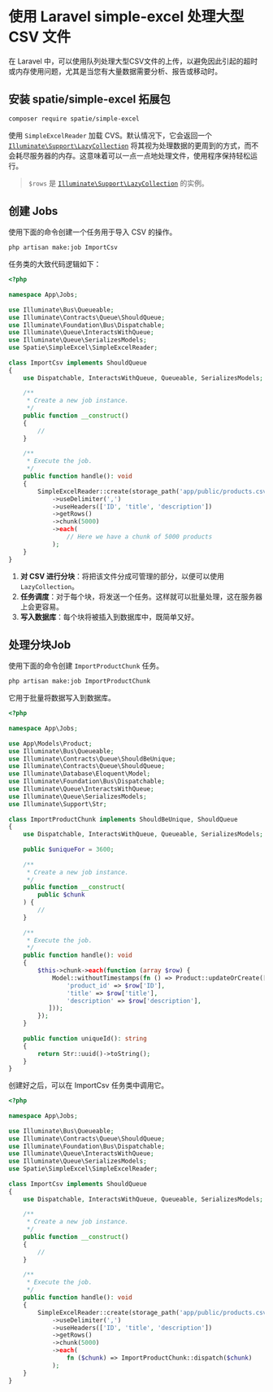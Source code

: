 # 使用 Laravel simple-excel 处理大型 CSV 文件

在 Laravel 中，可以使用队列处理大型CSV文件的上传，以避免因此引起的超时或内存使用问题，尤其是当您有大量数据需要分析、报告或移动时。

## 安装 spatie/simple-excel 拓展包

```bash
composer require spatie/simple-excel
```

<!-- markdownlint-disable MD013 -->
使用 `SimpleExcelReader` 加载 CVS。默认情况下，它会返回一个 [`Illuminate\Support\LazyCollection`](https://laravel.com/docs/master/collections#lazy-collections)  将其视为处理数据的更周到的方式，而不会耗尽服务器的内存。这意味着可以一点一点地处理文件，使用程序保持轻松运行。
<!-- markdownlint-enable MD013 -->

> `$rows` 是 [`Illuminate\Support\LazyCollection`](https://laravel.com/docs/master/collections#lazy-collections) 的实例。

## 创建 Jobs

使用下面的命令创建一个任务用于导入 CSV 的操作。

```bash
php artisan make:job ImportCsv
```

任务类的大致代码逻辑如下：

```php
<?php
 
namespace App\Jobs;
 
use Illuminate\Bus\Queueable;
use Illuminate\Contracts\Queue\ShouldQueue;
use Illuminate\Foundation\Bus\Dispatchable;
use Illuminate\Queue\InteractsWithQueue;
use Illuminate\Queue\SerializesModels;
use Spatie\SimpleExcel\SimpleExcelReader;
 
class ImportCsv implements ShouldQueue
{
    use Dispatchable, InteractsWithQueue, Queueable, SerializesModels;
 
    /**
     * Create a new job instance.
     */
    public function __construct()
    {
        //
    }
 
    /**
     * Execute the job.
     */
    public function handle(): void
    {
        SimpleExcelReader::create(storage_path('app/public/products.csv'))
            ->useDelimiter(',')
            ->useHeaders(['ID', 'title', 'description'])
            ->getRows()
            ->chunk(5000)
            ->each(
                // Here we have a chunk of 5000 products
            );
    }
}
```

1. **对 CSV 进行分块**：将把该文件分成可管理的部分，以便可以使用 `LazyCollection`。
2. **任务调度**：对于每个块，将发送一个任务。这样就可以批量处理，这在服务器上会更容易。
3. **写入数据库**：每个块将被插入到数据库中，既简单又好。

## 处理分块Job

使用下面的命令创建 `ImportProductChunk` 任务。

```bash
php artisan make:job ImportProductChunk
```

它用于批量将数据写入到数据库。

```php
<?php
 
namespace App\Jobs;
 
use App\Models\Product;
use Illuminate\Bus\Queueable;
use Illuminate\Contracts\Queue\ShouldBeUnique;
use Illuminate\Contracts\Queue\ShouldQueue;
use Illuminate\Database\Eloquent\Model;
use Illuminate\Foundation\Bus\Dispatchable;
use Illuminate\Queue\InteractsWithQueue;
use Illuminate\Queue\SerializesModels;
use Illuminate\Support\Str;
 
class ImportProductChunk implements ShouldBeUnique, ShouldQueue
{
    use Dispatchable, InteractsWithQueue, Queueable, SerializesModels;
 
    public $uniqueFor = 3600;
 
    /**
     * Create a new job instance.
     */
    public function __construct(
        public $chunk
    ) {
        //
    }
 
    /**
     * Execute the job.
     */
    public function handle(): void
    {
        $this->chunk->each(function (array $row) {
            Model::withoutTimestamps(fn () => Product::updateOrCreate([
                'product_id' => $row['ID'],
                'title' => $row['title'],
                'description' => $row['description'],
           ]));
        });
    }
 
    public function uniqueId(): string
    {
        return Str::uuid()->toString();
    }
}
```

创建好之后，可以在 ImportCsv 任务类中调用它。

```php
<?php
 
namespace App\Jobs;
 
use Illuminate\Bus\Queueable;
use Illuminate\Contracts\Queue\ShouldQueue;
use Illuminate\Foundation\Bus\Dispatchable;
use Illuminate\Queue\InteractsWithQueue;
use Illuminate\Queue\SerializesModels;
use Spatie\SimpleExcel\SimpleExcelReader;
 
class ImportCsv implements ShouldQueue
{
    use Dispatchable, InteractsWithQueue, Queueable, SerializesModels;
 
    /**
     * Create a new job instance.
     */
    public function __construct()
    {
        //
    }
 
    /**
     * Execute the job.
     */
    public function handle(): void
    {
        SimpleExcelReader::create(storage_path('app/public/products.csv'))
            ->useDelimiter(',')
            ->useHeaders(['ID', 'title', 'description'])
            ->getRows()
            ->chunk(5000)
            ->each(
                fn ($chunk) => ImportProductChunk::dispatch($chunk)
            );
    }
}
```
